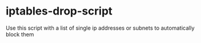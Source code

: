 # iptables-drop-script
Use this script with a list of single ip addresses or subnets to automatically block them

